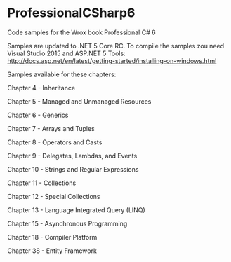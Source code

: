 # ProfessionalCSharp6
Code samples for the Wrox book Professional C# 6

Samples are updated to .NET 5 Core RC. To compile the samples zou need Visual Studio 2015 and ASP.NET 5 Tools:
http://docs.asp.net/en/latest/getting-started/installing-on-windows.html

Samples available for these chapters:

Chapter 4 - Inheritance

Chapter 5 - Managed and Unmanaged Resources

Chapter 6 - Generics

Chapter 7 - Arrays and Tuples

Chapter 8 - Operators and Casts

Chapter 9 - Delegates, Lambdas, and Events

Chapter 10 - Strings and Regular Expressions

Chapter 11 - Collections

Chapter 12 - Special Collections

Chapter 13 - Language Integrated Query (LINQ)

Chapter 15 - Asynchronous Programming

Chapter 18 - Compiler Platform

Chapter 38 - Entity Framework




